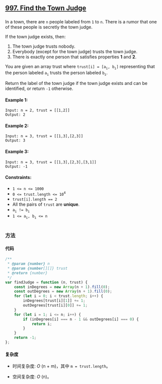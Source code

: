 ## [997. Find the Town Judge](https://leetcode.com/problems/find-the-town-judge/)

###

In a town, there are `n` people labeled from `1` to `n`. There is a rumor that one of these people is secretly the town judge.

If the town judge exists, then:

1. The town judge trusts nobody.
2. Everybody (except for the town judge) trusts the town judge.
3. There is exactly one person that satisfies properties **1** and **2**.

You are given an array trust where `trust[i] = [a`<sub>`i`</sub>`, b`<sub>`i`</sub>`]` representing that the person labeled `a`<sub>`i`</sub> trusts the person labeled `b`<sub>`i`</sub>.

Return the label of the town judge if the town judge exists and can be identified, or return `-1` otherwise.

#### Example 1:

```
Input: n = 2, trust = [[1,2]]
Output: 2
```

#### Example 2:

```
Input: n = 3, trust = [[1,3],[2,3]]
Output: 3
```

#### Example 3:

```
Input: n = 3, trust = [[1,3],[2,3],[3,1]]
Output: -1
```

#### Constraints:

-   `1 <= n <= 1000`
-   `0 <= trust.length <= 10`<sup>`4`</sup>
-   `trust[i].length == 2`
-   All the pairs of `trust` are **unique**.
-   `a`<sub>`i`</sub>` != b`<sub>`i`</sub>
-   `1 <= a`<sub>`i`</sub>`, b`<sub>`i`</sub>` <= n`

#

### 方法

#### 代码

```javascript
/**
 * @param {number} n
 * @param {number[][]} trust
 * @return {number}
 */
var findJudge = function (n, trust) {
    const inDegrees = new Array(n + 1).fill(0);
    const outDegrees = new Array(n + 1).fill(0);
    for (let i = 0; i < trust.length; i++) {
        inDegrees[trust[i][1]] += 1;
        outDegrees[trust[i][0]] += 1;
    }
    for (let i = 1; i <= n; i++) {
        if (inDegrees[i] === n - 1 && outDegrees[i] === 0) {
            return i;
        }
    }
    return -1;
};
```

#### 复杂度

-   时间复杂度: _O_ (n + m)，其中 `m = trust.length`。

-   空间复杂度: _O_ (n)。
